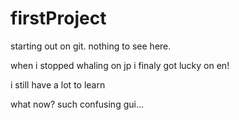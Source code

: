# firstProject
starting out on git. nothing to see here.

when i stopped whaling on jp i finaly got lucky on en!

i still have a lot to learn

what now? such confusing gui...
